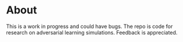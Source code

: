 # About 

This is a work in progress and could have bugs. The repo is code for research on adversarial learning simulations. Feedback is appreciated. 